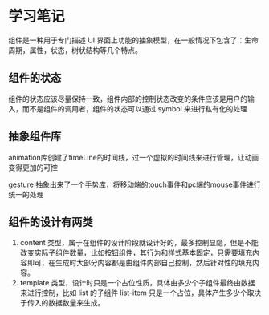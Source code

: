# 学习笔记


组件是一种用于专门描述 UI 界面上功能的抽象模型，在一般情况下包含了：生命周期，属性，状态，树状结构等几个特点。

## 组件的状态
组件的状态应该尽量保持一致，组件内部的控制状态改变的条件应该是用户的输入，而不是组件的调用者，组件的状态可以通过 symbol 来进行私有化的处理


## 抽象组件库

animation库创建了timeLine的时间线，过一个虚拟的时间线来进行管理，让动画变得更加的可控

gesture 抽象出来了一个手势库，将移动端的touch事件和pc端的mouse事件进行统一的处理

## 组件的设计有两类

1. content 类型，属于在组件的设计阶段就设计好的，最多控制显隐，但是不能改变实际子组件数量，比如按钮组件，其行为和样式基本固定，只需要填充内容即可，在生成时大部分内容都是由组件内部自己控制，然后针对性的填充内容。
2. template 类型，设计时只是一个占位性质，具体由多少个子组件最终由数据来进行控制，比如 list 的子组件 list-item 只是一个占位，具体产生多少个取决于传入的数据数量来生成。